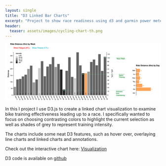 ```yaml
---
layout: single
title: "D3 Linked Bar Charts"
excerpt: "Project to show race readiness using d3 and garmin power meter metrics"
header:
  teaser: assets/images/cycling-chart-th.png
---
```


<a href="/assets/cycle_training/cycle_training.html"> ![Cycle Metrics Viz](/assets/images/cycling-chart.png)</a>

In this I project I use D3.js to create a linked chart visualization to examine bike training effectiveness leading up to a race. I specifically wanted to focus on choosing contrasting colors to highlight the current selection as well as shades of grey to represent training intensity.

The charts include some neat D3 features, such as hover over, overlaying line charts and linked charts and annotations.

Check out the interactive chart here: <a href="/assets/cycle_training/cycle_training.html">Visualization</a>

D3 code is available on <a href="https://github.com/SextonCJ/cycleMetricsD3">github</a>
